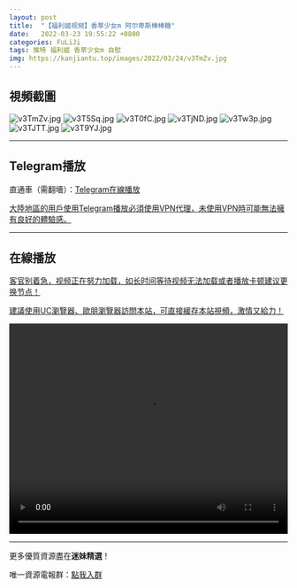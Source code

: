 ```yaml
---
layout: post
title:  "【福利姬视频】香草少女m 阿尔卑斯棒棒糖"
date:   2022-03-23 19:55:22 +0800
categories: FuLiJi
tags: 推特 福利姬 香草少女m 自慰
img: https://kanjiantu.top/images/2022/03/24/v3TmZv.jpg
---
```



## 視頻截圖

![v3TmZv.jpg](https://kanjiantu.top/images/2022/03/24/v3TmZv.jpg)
![v3T5Sq.jpg](https://kanjiantu.top/images/2022/03/24/v3T5Sq.jpg)
![v3T0fC.jpg](https://kanjiantu.top/images/2022/03/24/v3T0fC.jpg)
![v3TjND.jpg](https://kanjiantu.top/images/2022/03/24/v3TjND.jpg)
![v3Tw3p.jpg](https://kanjiantu.top/images/2022/03/24/v3Tw3p.jpg)
![v3TJTT.jpg](https://kanjiantu.top/images/2022/03/24/v3TJTT.jpg)
![v3T9YJ.jpg](https://kanjiantu.top/images/2022/03/24/v3T9YJ.jpg)

* * *
## Telegram播放

直通車（需翻墻）：[Telegram在線播放](https://t.me/mimeijingxuan/296)

<u>大陸地區的用戶使用Telegram播放必須使用VPN代理，未使用VPN時可能無法擁有良好的體驗感。</u> 
* * *
## 在線播放
<u>客官别着急，视频正在努力加载，如长时间等待视频无法加载或者播放卡顿建议更换节点！</u>

<u>建議使用UC瀏覽器、歐朋瀏覽器訪問本站，可直接緩存本站視頻，激情又給力！</u>
<center><video src="https://cdn.publer.io/uploads/videos/6245a322db2797743f729699/ed737a61238f96556a00e6581f475761.mp4" width="100%" height="380px" controls="controls"></video></center>


* * *
更多優質資源盡在**迷妹精選**！

唯一資源電報群：[點我入群](https://t.me/mimeijingxuan)


